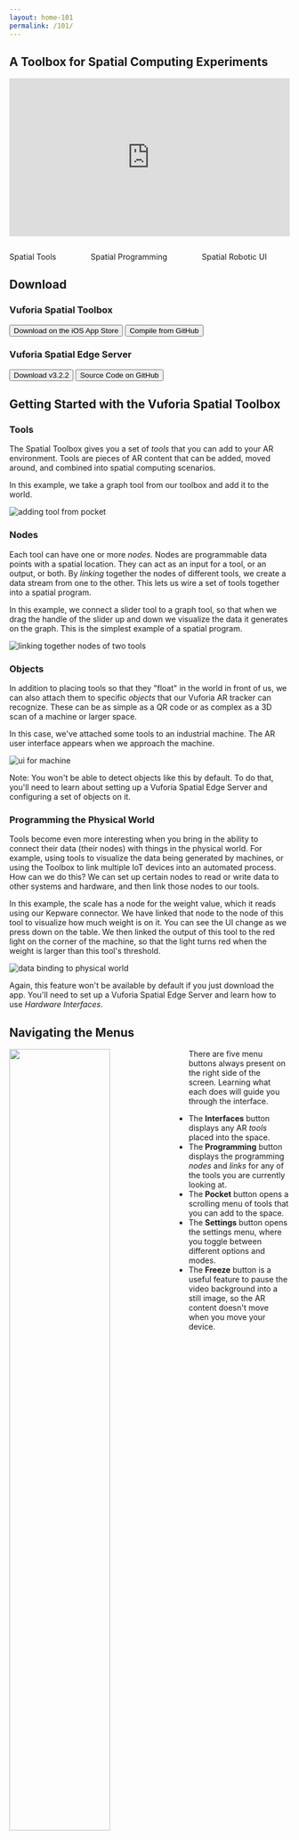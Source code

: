```yaml
---
layout: home-101
permalink: /101/
---
```

<section class="section">
    <div class="container">
        <h1 class="title header-home">A Toolbox for Spatial Computing Experiments</h1>
        <div class="column is-full" style="position: relative; width: 100%; height: 0; padding-bottom: 56.25%;">
            <iframe src="https://www.youtube.com/embed/k3uHFk1PAAM?rel=0" frameborder="0" allow="autoplay;"
                    allowfullscreen class="video"
                    style="position: absolute;top: 0; left: 0; width: 100%; height: 100%;">
                <img src="../resources/toolboxVideoPlaceholder.jpg" border="0">
            </iframe>
        </div>
    </div>
</section>
<section class="section">
<div class="container">
        <div class="columns is-vcentered is-centered is-multiline ">
            <div class="column is-one-third is-vcentered is-centered">
                <p><img src="../resources/distance.gif" alt=""/></p>
                <div class="subtitle">Spatial Tools</div>
            </div>
            <div class="column is-one-third">
                <p><img src="../resources/vst.gif" alt=""/></p>
                <div class="subtitle">Spatial Programming</div>
            </div>
            <div class="column is-one-third">
                <p><img src="../resources/mir.gif" alt=""/></p>
                <div class="subtitle">Spatial Robotic UI</div>
            </div>
        </div>
    </div>
</section>
<section class="section">
    <div class="container">
    <h2 class="title">Download</h2>
    <h3 class="title">Vuforia Spatial Toolbox</h3>
<div class="buttons">
    <button class="button is-outlined  is-medium is-dark"
            onclick="location.href='https://apps.apple.com/us/app/vuforia-spatial-toolbox/id1506071001';">
    <span class="icon is-medium">
      <i class="fab fa-app-store-ios"></i>
    </span>
        <span>Download on the iOS App Store</span>
    </button>
    <button class="button  is-outlined  is-medium is-dark"
            onclick="location.href='https://github.com/ptcrealitylab/vuforia-spatial-toolbox-ios';">
    <span class="icon is-medium">
        <i class="fab fa-github"></i>
            </span>
        <span>Compile from GitHub</span>
    </button>
</div>
    <h3 class="title">Vuforia Spatial Edge Server</h3>
    <div class="buttons">
        <button class="button is-outlined  is-medium is-dark"
                onclick="location.href='https://github.com/ptcrealitylab/vuforia-spatial-edge-server/releases/tag/v3.2.2';">
    <span class="icon is-medium">
      <i class="fab fa-github"></i>
    </span>
            <span>Download v3.2.2</span>
        </button>
        <button class="button  is-outlined  is-medium is-dark"
                onclick="location.href='https://github.com/ptcrealitylab/vuforia-spatial-edge-server';">
    <span class="icon is-medium">
        <i class="fab fa-github"></i>
            </span>
            <span>Source Code on GitHub</span>
        </button>
    </div>
    </div>
</section>


## Getting Started with the Vuforia Spatial Toolbox

### Tools

The Spatial Toolbox gives you a set of *tools* that you can add to your AR environment. Tools are
pieces of AR content that can be added, moved around, and combined into spatial computing scenarios.

In this example, we take a graph tool from our toolbox and add it to the world.

![adding tool from pocket](../docs/use/images/intro-gifs/tool-add.gif)

### Nodes

Each tool can have one or more *nodes*. Nodes are programmable data points with a spatial
location. They can act as an input for a tool, or an output, or both. By *linking* together the
nodes of different tools, we create a data stream from one to the other. This lets us wire a set
of tools together into a spatial program.

In this example, we connect a slider tool to a graph tool, so that when we drag the handle of the
slider up and down we visualize the data it generates on the graph. This is the simplest example
of a spatial program.

![linking together nodes of two tools](../docs/use/images/intro-gifs/link-and-interact-tools.gif)

### Objects

In addition to placing tools so that they "float" in the world in front of us, we can also
attach them to specific *objects* that our Vuforia AR tracker can recognize. These can be as
simple as a QR code or as complex as a 3D scan of a machine or larger space.

In this case, we've attached some tools to an industrial machine. The AR user interface appears
when we approach the machine.

![ui for machine](../docs/use/images/intro-gifs/scale-machine-ui-proximity.gif)

Note: You won't be able to detect objects like this by default. To do that, you'll need to learn
about setting up a Vuforia Spatial Edge Server and configuring a set of objects on it.

### Programming the Physical World

Tools become even more interesting when you bring in the ability to connect their data (their nodes)
with things in the physical world. For example, using tools to visualize the data being
generated by machines, or using the Toolbox to link multiple IoT devices into an automated
process. How can we do this? We can set up certain nodes to read or write data to other systems
and hardware, and then link those nodes to our tools.

In this example, the scale has a node for the weight value, which it reads using our Kepware
connector. We have linked that node to the node of this tool to visualize how much weight is on
it. You can see the UI change as we press down on the table. We then linked the output of this
tool to the red light on the corner of the machine, so that the light turns red when the weight
is larger than this tool's threshold.

![data binding to physical world](../docs/use/images/intro-gifs/scale-machine-ui.gif)

Again, this feature won't be available by default if you just download the app. You'll need to
set up a Vuforia Spatial Edge Server and learn how to use *Hardware Interfaces*.


## Navigating the Menus

<img width="60%" src="../docs/use/images/ui-tutorial-gifs/01-intro-to-the-menus.gif" style="float: left; margin-right: 20px; margin-bottom: 20px;" />

There are five menu buttons always present on the right side of the screen. Learning what each does will guide you through the interface.

- The **Interfaces** button displays any AR *tools* placed into the space.
- The **Programming** button displays the programming *nodes* and *links* for any of the tools you are currently looking at.
- The **Pocket** button opens a scrolling menu of tools that you can add to the space.
- The **Settings** button opens the settings menu, where you toggle between different options and modes.
- The **Freeze** button is a useful feature to pause the video background into a still image, so the AR content doesn't move when you move your device.

<p style = "clear: left;"></p>

## The Basics

### Adding Tools

<img width="60%" src="../docs/use/images/ui-tutorial-gifs/16-adding-tools-from-pocket.gif" align="left" style="margin-right: 20px; margin-bottom: 30px;" />

Tapping on an icon in the pocket will add that *tool* to the space.

You can then tap and hold on the tool for a moment (without moving your finger) to start moving it. Drag to move it horizontally and vertically. Pinch with two fingers to scale it up or down.

In this example, we add a slider tool and a graph tool, and organize them in our space.

<p style = "clear: left;"></p>

### Drawing Links

<img width="60%" src="../docs/use/images/ui-tutorial-gifs/02-create-link.gif" align="left" style="margin-right: 20px; margin-bottom: 30px;" />

When you switch to programming mode, you will see the *nodes* for any visible tools.

You can connect any two nodes by dragging a line between them.

This creates a *link* that will send data from the first node (in this example, on the left) to the second (on the right). The direction matters, so the animated dots move in the direction that data will flow.

<p style = "clear: left;"></p>

### Cutting Links

<img width="60%" src="../docs/use/images/ui-tutorial-gifs/03-delete-link.gif" align="left" style="margin-right: 20px; margin-bottom: 30px;" />

To delete a link, you can swipe through it to cut it.

The node on the left will no longer send data to the one on the right.

<p style = "clear: left;"></p>

### Moving Nodes

<img width="60%" src="../docs/use/images/ui-tutorial-gifs/04-move-node.gif" align="left" style="margin-right: 20px; margin-bottom: 30px;" />

If you tap and hold on a node for a second without moving your finger, you can then reposition it by dragging it around. Blue corners will appear around the node to show that you can move it.

The position doesn't affect the behavior, but it can be useful to keep the nodes organized.

<p style = "clear: left;"></p>

### Interacting with Tools

<img width="60%" src="../docs/use/images/ui-tutorial-gifs/17-linking-tools.gif" align="left" style="margin-right: 20px; margin-bottom: 30px;" />

Some tools – like the graph – just visualize data. Others – like the slider – are inputs that we can interact with. By linking the input tool to the output tool, we can visualize the data that the input generates.

Before interacting with tools, remember to switch back from the programming mode to the interfaces mode.

<p style = "clear: left;"></p>

### Fast-adding Tools

<img width="60%" src="../docs/use/images/ui-tutorial-gifs/19-adding-tools.gif" align="left" style="margin-right: 20px; margin-bottom: 30px;" />

Instead of tapping on a tool's icon in the pocket, if you tap-and-hold and *drag* the tool all in one gesture, you will be able to move and scale the tool all at once. This is just a shortcut if you want to quickly add tools to the space.

<p style = "clear: left;"></p>

### Linking Multiple Tools

<img width="60%" src="../docs/use/images/ui-tutorial-gifs/20-fixed-linking-tools.gif" align="left" style="margin-right: 20px; margin-bottom: 30px;" />

Each node functions both as an input and an output, so you can string together tools' nodes into longer programs.

In this example, the value from the slider is visualized first by a simple meter, and then gets passed to a time-series graph to be visualized in a different way.

<p style = "clear: left;"></p>

### Deleting Tools

<img width="60%" src="../docs/use/images/ui-tutorial-gifs/21-delete-tools.gif" align="left" style="margin-right: 20px; margin-bottom: 30px;" />

When dragging a tool around, a trash icon will appear on the right edge of the screen. Drag the tool on top of the icon and let go to delete it.

This will also delete all links to or from the nodes of this tool.

<p style = "clear: left;"></p>

## Logic Nodes

Links just send data between nodes without affecting the data along the way. To add more logic to your system, you can add a *Logic Node* and pass the data through the logic node.

This part of the guide will teach you the basics of a block-based programming environment that lets you add all sorts of logic to your systems.

### Add Logic Node

<img width="60%" src="../docs/use/images/ui-tutorial-gifs/05-add-logic-node.gif" align="left" style="margin-right: 20px; margin-bottom: 30px;" />

When you're in programming mode, dragging out from the pocket button will create a new logic node that you can place into space. There needs to be at least one tool in the space first, for the logic node to attach to, but you can add as many logic nodes as you want.

<p style = "clear: left;"></p>

### Link to the Logic Node

<img width="60%" src="../docs/use/images/ui-tutorial-gifs/06-link-logic-node.gif" align="left" style="margin-right: 20px; margin-bottom: 30px;" />

Creating a link to a logic node lets you choose a color for it: blue, green, yellow, or red. You can also choose a color for links drawn out of a logic node. The color of this link determines which color-coded entry point it will connect to within the logic node.

In this example, we send the data from the slider into the blue input, and send data from the green output to the graph.

<p style = "clear: left;"></p>

### Open the Logic Node

<img width="60%" src="../docs/use/images/ui-tutorial-gifs/07-open-logic-node.gif" align="left" style="margin-right: 20px; margin-bottom: 30px;" />

Tapping on a logic node opens its programming grid, where you can construct a program that affects the data flowing from its inputs to its outputs. You can place *logic block* into this grid, and link them together into programs.

The top row has an input spot for each color, corresponding to the colors of links connecting to this logic node.

The bottom row has an output spot for each color.

<p style = "clear: left;"></p>

### Add Logic Block from Menu

<img width="60%" src="../docs/use/images/ui-tutorial-gifs/08-add-logic-block.gif" align="left" style="margin-right: 20px; margin-bottom: 30px;" />

Tapping on the pocket button within a logic node opens the logic menu, where you can see a set of logic blocks that you can choose from.

Tap down and drag a logic block to select it. Dragging it around will snap it into different grid spots that it gets close to. Let go of it while it is snapped onto a spot in order to place it.

In this example, we select an inverter block, and place it into the grid.

A full list of blocks, and how to use them, can be seen [here](https://spatialtoolbox.vuforia.com/docs/use/spatial-programming/logic-blocks).

<p style = "clear: left;"></p>

### Link Blocks to Inputs and Outputs

<img width="60%" src="../docs/use/images/ui-tutorial-gifs/09-link-logic-block.gif" align="left" style="margin-right: 20px; margin-bottom: 30px;" />

Drawing lines between blocks, input spots, or output spots will create a link. To create a working program, you need to make a path from an input to an output.

Since we connected the slider to the blue input of the logic node, and the graph to the green output, we link the blue input spot to the inverter block, and then link the block to the green output spot.

This will send inverted values from the slider to the graph.

<p style = "clear: left;"></p>

### Move Logic Block

<img width="60%" src="../docs/use/images/ui-tutorial-gifs/10-move-logic-block.gif" align="left" style="margin-right: 20px; margin-bottom: 30px;" />

Tapping and holding on a block for a second will allow you to pick it up and move it to a different spot. The location you choose doesn't matter (unless you place it on an input or output spot) but it helps to organize them.

If you place it on an input spot, it will automatically link it to that input. If you place it on an output spot, it will automatically link it to that output.

<p style = "clear: left;"></p>

### Logic Block Information

<img width="60%" src="../docs/use/images/ui-tutorial-gifs/11-logic-block-settings.gif" align="left" style="margin-right: 20px; margin-bottom: 30px;" />

If you tap on a placed logic block (without holding), it will open the information and settings page for that block. For example, tapping on the inverter block explains what the block does. The inverter block doesn't have any settings that can be changed.

Tapping the back button closes the information. Tapping it again would exit the logic node entirely.

<p style = "clear: left;"></p>

### Logic Block Settings

<img width="60%" src="../docs/use/images/ui-tutorial-gifs/12-logic-block-settings-delay.gif" align="left" style="margin-right: 20px; margin-bottom: 30px;" />

Some logic blocks have settings that you can change by tapping on them.

In this example, we add another block to the grid: a delay block that will output whatever data is sent to it after a certain amount of time. By tapping on the block, we can change that amount of time.

<p style = "clear: left;"></p>

### Adjust Block Links

<img width="60%" src="../docs/use/images/ui-tutorial-gifs/13-link-multiple-logic-blocks.gif" align="left" style="margin-right: 20px; margin-bottom: 30px;" />

A link between blocks can be deleted in a similar way as those between nodes: just swipe to cut the line.

Blocks can also be linked together, to compose their effects into a more complicated program.

In this example, the data from the blue input first gets inverted, and then gets sent into the delay block. After a few seconds, the delay block will send the inverted data to the green output.

<p style = "clear: left;"></p>

### Delete Blocks

<img width="60%" src="../docs/use/images/ui-tutorial-gifs/14-delete-logic-blocks.gif" align="left" style="margin-right: 20px; margin-bottom: 30px;" />

When moving a block around, a trash icon will appear on the right edge of the screen. Drag the block onto that icon and let go to delete it (and all the links to or from that block).

<p style = "clear: left;"></p>

### Delete Logic Node

<img width="60%" src="../docs/use/images/ui-tutorial-gifs/15-delete-logic-nodes.gif" align="left" style="margin-right: 20px; margin-bottom: 30px;" />

Logic nodes can be moved around by tapping and holding on them, just like regaular nodes. Regular logic nodes cannot be deleted, but logic nodes can. Drag a logic node onto the trash icon on the right edge of the screen to delete it and the links connected to it.

<p style = "clear: left;"></p>

## Additional Services

The Vuforia Spatial Toolbox supports a variety of additional services that you can use to view and spatially interact with content in a variety of ways.

### Visibility Distance

One service included in your app is the ability to set from how far away a tool will be visible before it fades away. By default, tools will hide when you are more than 2 meters away from them, but this can be adjusted.

<img width="60%" src="../docs/use/images/ui-tutorial-gifs/27-adjust-visibility-distance.gif" align="left" style="margin-right: 20px; margin-bottom: 30px;" />

When holding on a tool so it can be repositioned, if you press and hold another finger on the green distance icon in the bottom right a blue sphere and dotted line will appear to show you how far this tool can be seen. As you walked towards or away from the tool, the size of the sphere will match your current distance. When you let go, it will set the visibility distance to your current distance. As you step further away, the tool will fade away, but it will reappear as you walk closer.

<p style = "clear: left;"></p>

### Grouping

One service that isn't enabled by default, but can be useful, is grouping. If you're a developer, you can build new services like grouping and add them to the app using the addon system.

### Turning on Grouping Mode

<img width="60%" src="../docs/use/images/ui-tutorial-gifs/22-enable-grouping.gif" align="left" style="margin-right: 20px; margin-bottom: 30px;" />

To enable the grouping service, open the settings menu and turn on the toggle switch for *Grouping*.

Grouping mode lets you form groups of tools that you can move together in space.

<p style = "clear: left;"></p>

### Using the Grouping Lasso

<img width="60%" src="../docs/use/images/ui-tutorial-gifs/23-grouping-lasso.gif" align="left" style="margin-right: 20px; margin-bottom: 30px;" />

If grouping mode is turned on, double-tap on the background and draw a circle. This is your grouping lasso. Any tools inside this lasso will be grouped together when you let go.

<p style = "clear: left;"></p>

### Grouping and Moving Tools

<img width="60%" src="../docs/use/images/ui-tutorial-gifs/24-group-and-move.gif" align="left" style="margin-right: 20px; margin-bottom: 30px;" />

In this example, we draw a circle around two tools to group them together. Now when we move one of them around it will also move the other relative to it.

To ungroup tools, draw a lasso around them again.

<p style = "clear: left;"></p>

### Deleting a Group

<img width="60%" src="../docs/use/images/ui-tutorial-gifs/25-delete-group.gif" align="left" style="margin-right: 20px; margin-bottom: 30px;" />

If you delete a tool in a group it will also delete all other tools in the same group. This can be a useful way to delete a lot of tools at once.

<p style = "clear: left;"></p>

### Envelopes

Envelopes are a special type of tool that can contain other tools. They help us organize the space. Think of them as a way to put your other tools into boxes that you can open and close.

If you're a developer, you can build your own types of envelopes, but by default there is one envelope tool that you can use.

### Adding an Envelope

<img width="60%" src="../docs/use/images/ui-tutorial-gifs/28-adding-and-opening-envelope.gif" align="left" style="margin-right: 20px; margin-bottom: 30px;" />

This blue icon represents the envelope tool. Add one to your space and tap on it to open it. When it is open, you'll see a blue [X] icon in the top left corner.

<p style = "clear: left;"></p>

### Adding Tools to an Envelope

<img width="60%" src="../docs/use/images/ui-tutorial-gifs/29-adding-frames-to-envelope.gif" align="left" style="margin-right: 20px; margin-bottom: 30px;" />

While you have an envelope open (you can see the [X] in the corner), all compatible tools that you add from the pocket will get added to that envelope. Here, we add two buttons to this envelope. When we press the [X] button, it closes the envelope. This hides all the tools that we put into it.

<p style = "clear: left;"></p>

### Reopening an Envelope

<img width="60%" src="../docs/use/images/ui-tutorial-gifs/30-reopening-envelope.gif" align="left" style="margin-right: 20px; margin-bottom: 30px;" />

Tapping on an envelope reopens it, displaying all of the tools we put inside it.

<p style = "clear: left;"></p>

### Multiple Envelopes

<img width="60%" src="../docs/use/images/ui-tutorial-gifs/31-opening-multiple-envelopes.gif" align="left" style="margin-right: 20px; margin-bottom: 30px;" />

You can only have one envelope open at a time. Tapping on another envelope when one is already open will close the first one before opening the second.

In this example, you can see how we use two envelopes to better organize a space with many tools.

Tools inside an envelope are not "grouped" like those using the grouping lasso – they do not move relative to one another. Grouping and envelopes are two different examples of services you can use to form different kinds of spatial relationships between the tools in your space.

<p style = "clear: left;"></p>

## Developer Features

### Viewing Found Objects

<img width="60%" src="../docs/use/images/ui-tutorial-gifs/26-found-objects.gif" align="left" style="margin-right: 20px; margin-bottom: 20px;" />

You may wish to see or debug which objects have been discovered by this client. To do so, open the settings menu and tap on the *Found Objects* button. It will open a page that shows an entry for each object discovered by this app.

You should always see an entry called "_WORLD_local", representing a local world object that your AR content will attach to by default. Additional entries will only appear if you are running additional Vuforia Spatial Edge Servers in your network.

Each object will display the IP address of the Edge Server it is being hosted by, and the list of tools that have been attached to it.

If an object name appears in red, that means that the Vuforia Engine was unable to initialize an AR target for that object using the data hosted by the Edge Server, so you won't be able to recognize that object in your space and see its AR content. Object names appearing in black have been successfully added to the AR tracker.

<p style = "clear: left;"></p>



### Creating Objects on the Edge Server

In addition to adding AR content that floats in space, Vuforia Spatial Toolbox lets you attach AR content to physical objects. AR content will "stick" to this object as it moves around. Also, tools attached to an object can make use of Hardware Interfaces to read and write data to things in the physical world, such as an Arduino, a Lego robot, or an industrial PLC.

Creating an object is easy. Just run the Vuforia Spatial Edge Server, open up its interface, and click the "Add Object" button. Give it a name and drag-and-drop a JPG image onto it to set its target. The "Add Tool" button can be used to give it some customizable AR content that will appear when you look at that image with the Vuforia Spatial Toolbox app, and you can add more tools to it from the Pocket menu in the app.

![Create an object with an image target](../resources/create-object-with-image.gif)

### Connecting to Hardware

The "Manage Hardware Interfaces" tab of the Edge Server will show you a list of all the Hardware Interfaces you currently have installed on this server. By default, your server only has the Kepware interface for connecting to industrial machines, but you can download more integrations from the [Add-ons page](https://spatialtoolbox.vuforia.com/docs/add-ons). Some hardware interfaces can be configured with additional settings, for example the IP address or authentication credentials for the corresponding IoT gateway. Most hardware interfaces will automatically generate and configure Toolbox objects based on the physical devices they detect. You'll then be able to attach target images to them in the Object Configuration tab and see their datapoints as nodes in the Spatial Toolbox.

![Configure hardware interfaces on the Edge Server](../resources/hardware-interface-configuration.gif)

### Extending the Platform as a Developer

Vuforia Spatial Toolbox is an open source platform that is meant to be extended. To do so, we have the concept of an **Add-on** that anyone can build to add new components and functionality to the system. 

The Vuforia Spatial Edge Server has an `addons` directory that can contain any number of add-ons. Each add-on can contain any combination of the following: tools, hardware interfaces, node types, logic blocks, and feature scripts.

![Diagram of add-ons within Edge Server](../resources/addons-edge-server-diagram.png)

Hardware interfaces will appear in the Edge Server interface. Tools will appear in the Spatial Toolbox app's pocket menu while you are looking at any objects hosted by your server. Logic Blocks will appear in the logic block menu if the logic node is attached to an object hosted by your server. New node types don't appear in any menu, but can be utilized by your tools when you develop them.

Feature Scripts are an advanced type of add-on that lets you directly customize the Spatial Toolbox app code in a powerful way. And if anything you want to build doesn't fit into an add-on, you can directly modify and collaborate on the open source projects for the Vuforia Spatial Edge Server and Vuforia Spatial Toolbox on GitHub.

So far, the following three add-ons have been developed and are being maintained. We welcome your contributions to these add-ons, and encourage you to create new add-ons that push the platform in new directions.

![Diagram of the three current add-ons](../resources/current-addons-diagram.png)

### Getting Involved with the Community

Vuforia Spatial Toolbox is an open source project, licensed under MPL 2.0, and we encourage you to join our community and contribute to the project in whatever way you can. Anyone is welcome and encouraged to be a part of our community, whether you’re a student looking to learn about Augmented Reality and Spatial Computing, a hobbyist looking to experiment with some DIY projects, an innovation engineer looking to use this in your industry, or a researcher looking to push the boundaries of this platform even further.

**Forum** 

The main hub of our community is the [Spatial Toolbox Forum](http://forum.spatialtoolbox.vuforia.com/). Introduce yourself, ask questions, share your knowledge, discuss new ideas, and inspire others by showing what you’ve built.
